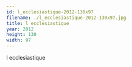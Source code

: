 ```yaml
---
id: l_ecclesiastique-2012-130x97
filename: ./l_ecclesiastique-2012-130x97.jpg
title: l ecclesiastique
year: 2012
height: 130
width: 97
---
```


l ecclesiastique